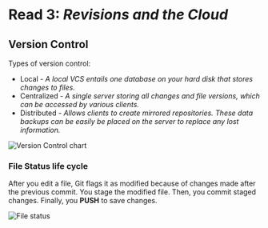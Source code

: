 # Read 3: *Revisions and the Cloud*

## Version Control

Types of version control:

* Local - *A local VCS entails one database on your hard disk that stores changes to files.*
* Centralized - *A single server storing all changes and file versions, which can be accessed by various clients.*
* Distributed - *Allows clients to create mirrored repositories. These data backups can be easily be placed on the server to replace any lost information.*

![Version Control chart](https://www.documentlocator.com/img/knowledge/version-control-diagram.png)

### File Status life cycle

After you edit a file, Git flags it as modified because of changes made after the previous commit.
You stage the modified file.
Then, you commit staged changes.
Finally, you **PUSH** to save changes.

![File status](https://blog.udemy.com/wp-content/uploads/2015/08/image006.png)
